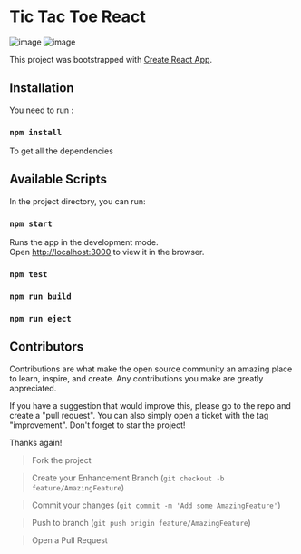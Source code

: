 # Tic Tac Toe React

![image](https://user-images.githubusercontent.com/61329786/216055048-02750dc7-9c2c-4ff0-9f9a-a150549f5b97.png)
![image](https://user-images.githubusercontent.com/61329786/216055121-5e1f80d9-71d9-487a-a645-747ba9fd3faa.png)


This project was bootstrapped with [Create React App](https://github.com/facebook/create-react-app).

## Installation

You need to run :

### `npm install`

To get all the dependencies

## Available Scripts

In the project directory, you can run:

### `npm start`

Runs the app in the development mode.\
Open [http://localhost:3000](http://localhost:3000) to view it in the browser.

### `npm test`

### `npm run build`

### `npm run eject`

## Contributors

Contributions are what make the open source community an amazing place to learn, inspire, and create. Any contributions you make are greatly appreciated.

If you have a suggestion that would improve this, please go to the repo and create a "pull request". You can also simply open a ticket with the tag "improvement". Don't forget to star the project!

Thanks again!

> Fork the project

> Create your Enhancement Branch (`git checkout -b feature/AmazingFeature`)
    
> Commit your changes (`git commit -m 'Add some AmazingFeature'`)

> Push to branch (`git push origin feature/AmazingFeature`)

> Open a Pull Request
